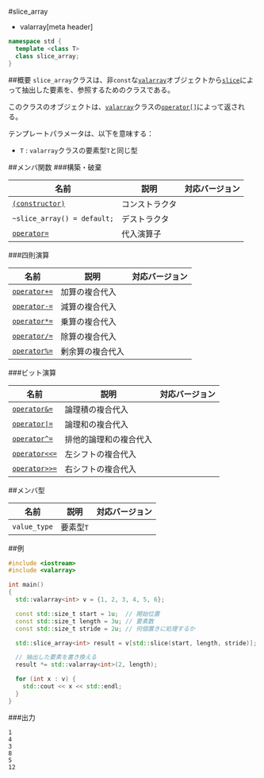 #slice_array
* valarray[meta header]

```cpp
namespace std {
  template <class T>
  class slice_array;
}
```

##概要
`slice_array`クラスは、非`const`な[`valarray`](./valarray.md)オブジェクトから[`slice`](./slice.md)によって抽出した要素を、参照するためのクラスである。

このクラスのオブジェクトは、[`valarray`](./valarray.md)クラスの[`operator[]`](./valarray/op_at.md)によって返される。


テンプレートパラメータは、以下を意味する：

- `T` : `valarray`クラスの要素型`T`と同じ型


##メンバ関数
###構築・破棄

| 名前 | 説明 | 対応バージョン |
|-------------------------------------------------|----------------|----------------|
| [`(constructor)`](./slice_array/op_constructor.md) | コンストラクタ | |
| `~slice_array() = default;`                     | デストラクタ   | |
| [`operator=`](./slice_array/op_assign.md)       | 代入演算子     | |


###四則演算

| 名前 | 説明 | 対応バージョン |
|-----------------------------------------------------|------------------|-------|
| [`operator+=`](./slice_array/op_plus_assign.md)     | 加算の複合代入   | |
| [`operator-=`](./slice_array/op_minus_assign.md)    | 減算の複合代入   | |
| [`operator*=`](./slice_array/op_multiply_assign.md) | 乗算の複合代入   | |
| [`operator/=`](./slice_array/op_divide_assign.md)   | 除算の複合代入   | |
| [`operator%=`](./slice_array/op_modulo_assign.md)   | 剰余算の複合代入 | |


###ビット演算

| 名前 | 説明 | 対応バージョン |
|---------------------------------------------------------------|------------------------|-------|
| [`operator&=`](./slice_array/op_and_assign.md)                | 論理積の複合代入       | |
| [<code>operator&#x7C;=</code>](./slice_array/op_or_assign.md) | 論理和の複合代入       | |
| [`operator^=`](./slice_array/op_xor_assign.md)                | 排他的論理和の複合代入 | |
| [`operator<<=`](./slice_array/op_left_shift_assign.md)        | 左シフトの複合代入     | |
| [`operator>>=`](./slice_array/op_right_shift_assign.md)       | 右シフトの複合代入     | |


##メンバ型

| 名前         | 説明      | 対応バージョン |
|--------------|-----------|----------------|
| `value_type` | 要素型`T` | |


##例
```cpp
#include <iostream>
#include <valarray>

int main()
{
  std::valarray<int> v = {1, 2, 3, 4, 5, 6};

  const std::size_t start = 1u;  // 開始位置
  const std::size_t length = 3u; // 要素数
  const std::size_t stride = 2u; // 何個置きに処理するか

  std::slice_array<int> result = v[std::slice(start, length, stride)];

  // 抽出した要素を書き換える
  result *= std::valarray<int>(2, length);

  for (int x : v) {
    std::cout << x << std::endl;
  }
}
```


###出力
```
1
4
3
8
5
12
```

